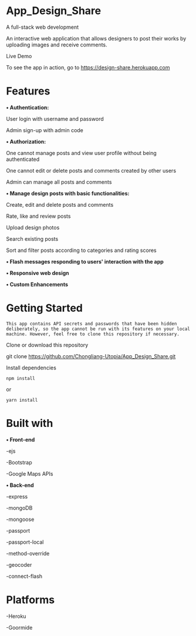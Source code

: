 # App_Design_Share
A full-stack web development
<p>An interactive web application that allows designers to post their works by uploading images and receive comments.</p>
Live Demo

To see the app in action, go to https://design-share.herokuapp.com 
# Features

<strong>•	Authentication:</strong>
<p>User login with username and password</p>
<p>Admin sign-up with admin code</p>

<strong>•	Authorization:</strong>
<p>One cannot manage posts and view user profile without being authenticated</p>
<p>One cannot edit or delete posts and comments created by other users</p>
<p>Admin can manage all posts and comments</p>

<strong>•	Manage design posts with basic functionalities:</strong>
<p>Create, edit and delete posts and comments</p>
<p>Rate, like and review posts</p>
<p>Upload design photos</p>
<p>Search existing posts</p>
<p>Sort and filter posts according to categories and rating scores</p>

<p><strong>•	Flash messages responding to users' interaction with the app</strong></p>
<p><strong>•	Responsive web design</strong></p>
<p>
<strong>• Custom Enhancements</strong>

# Getting Started

    This app contains API secrets and passwords that have been hidden deliberately, so the app cannot be run with its features on your local machine. However, feel free to clone this repository if necessary.

Clone or download this repository

git clone https://github.com/Chongliang-Utopia/App_Design_Share.git

Install dependencies

    npm install

or

    yarn install
# Built with
<strong>•	Front-end</strong>
<p>-ejs</p>
<p>-Bootstrap</p>
<p>-Google Maps APIs</p>

<strong>•	Back-end</strong>
<p>-express</p>
<p>-mongoDB</p>
<p>-mongoose</p>
<p>-passport</p>
<p>-passport-local</p>
<p>-method-override</p>
<p>-geocoder</p>
<p>-connect-flash</p>

# Platforms
<p>-Heroku</p>
<p>-Goormide</p>

